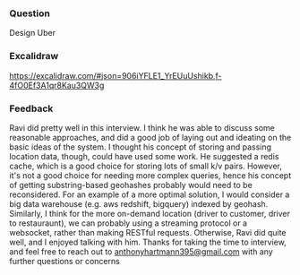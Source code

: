 ### Question
Design Uber

### Excalidraw 
https://excalidraw.com/#json=906iYFLE1_YrEUuUshikb,f-4fO0Ef3A1qr8Kau3QW3g

### Feedback
Ravi did pretty well in this interview. I think he was able to discuss some reasonable approaches, and did a good job of laying out and ideating on the basic ideas of the system. I thought his concept of storing and passing location data, though, could have used some work. He suggested a redis cache, which is a good choice for storing lots of small k/v pairs. However, it's not a good choice for needing more complex queries, hence his concept of getting substring-based geohashes probably would need to be reconsidered. For an example of a more optimal solution, I would consider a big data warehouse (e.g. aws redshift, bigquery) indexed by geohash. Similarly, I think for the more on-demand location (driver to customer, driver to restauraunt), we can probably using a streaming protocol or a websocket, rather than making RESTful requests. Otherwise, Ravi did quite well, and I enjoyed talking with him. Thanks for taking the time to interview, and feel free to reach out to anthonyhartmann395@gmail.com with any further questions or concerns